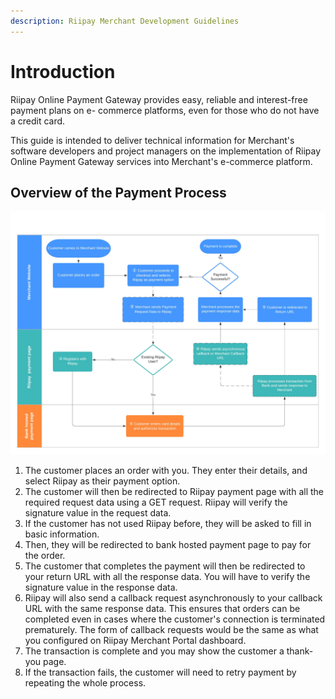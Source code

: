 ```yaml
---
description: Riipay Merchant Development Guidelines
---
```


# Introduction

Riipay Online Payment Gateway provides easy, reliable and interest-free payment plans on e- commerce platforms, even for those who do not have a credit card. 

This guide is intended to deliver technical information for Merchant's software developers and project managers on the implementation of Riipay Online Payment Gateway services into Merchant's e-commerce platform.

## Overview of the Payment Process

![A typical payment process can be illustrated in the diagram](.gitbook/assets/dadada.jpg)

1. The customer places an order with you. They enter their details, and select Riipay as their payment option.
2. The customer will then be redirected to Riipay payment page with all the required request data using a GET request. Riipay will verify the signature value in the request data.
3. If the customer has not used Riipay before, they will be asked to fill in basic information.
4. Then, they will be redirected to bank hosted payment page to pay for the order.
5. The customer that completes the payment will then be redirected to your return URL with all the response data. You will have to verify the signature value in the response data.
6. Riipay will also send a callback request asynchronously to your callback URL with the same response data. This ensures that orders can be completed even in cases where the customer's connection is terminated prematurely. The form of callback requests would be the same as what you configured on Riipay Merchant Portal dashboard.
7. The transaction is complete and you may show the customer a thank-you page.
8. If the transaction fails, the customer will need to retry payment by repeating the whole process.



